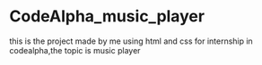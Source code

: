 # CodeAlpha_music_player
this is the project made by me using html and css for internship in codealpha,the topic is music player
